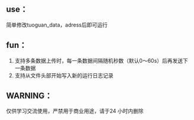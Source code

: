 ## use：
简单修改tuoguan_data，adress后即可运行
## fun：
1. 支持多条数据上传时，每一条数据间隔随机秒数（默认0～60s）后再发送下一条数据
2. 支持从文件头部开始写入新的运行日志记录

## WARNING：
仅供学习交流使用，严禁用于商业用途，请于24 小时内删除
